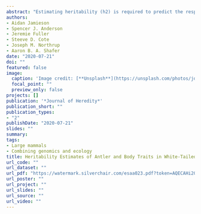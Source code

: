 ```yaml
---
abstract: "Estimating heritability (h2) is required to predict the response to selection and is useful in species that are managed or farmed using trait information. Estimating h2 in free-ranging populations is challenging due to the need for pedigrees; genomic-relatedness matrices (GRMs) circumvent this need and can be implemented in nearly any system where phenotypic and genome-wide single-nucleotide polymorphism (SNP) data are available. We estimated the heritability of 5 body and 3 antler traits in a free-ranging population of white-tailed deer (Odocoileus virginianus) on Anticosti Island, Quebec, Canada. We generated classic and robust GRMs from >10,000 SNPs: hind foot length, dressed body mass, and peroneus muscle mass had high h2 values of 0.62, 0.44, and 0.55, respectively. Heritability in male-only antler features ranged from 0.07 to 0.33. We explored the influence of filtering by minor allele frequency and data completion on h2: GRMs derived from fewer SNPs had reduced h2 estimates and the relatedness coefficients significantly deviated from those generated with more SNPs. As a corollary, we discussed limitations to the application of GRMs in the wild, notably how skewed GRMs, specifically many unrelated individuals, can increase variance around h2 estimates. This is the first study to estimate h2 on a free-ranging population of white-tailed deer and should be informative for breeding designs and management as these traits could respond to selection."
authors:
- Aidan Jamieson
- Spencer J. Anderson
- Jeremie Fuller
- Steeve D. Cote
- Joseph M. Northrup
- Aaron B. A. Shafer
date: "2020-07-21"
doi: ""
featured: false
image:
  caption: 'Image credit: [**Unsplash**](https://unsplash.com/photos/jdD8gXaTZsc)'
  focal_point: ""
  preview_only: false
projects: []
publication: '*Journal of Heredity*'
publication_short: ""
publication_types:
- "2"
publishDate: "2020-07-21"
slides: ""
summary: 
tags:
- Large mammals
- Combining genomics and ecology
title: Heritability Estimates of Antler and Body Traits in White-Tailed Deer (Odocoileus virginianus) From Genomic-Relatedness Matrices
url_code: ""
url_dataset: ""
url_pdf: "https://watermark.silverchair.com/esaa023.pdf?token=AQECAHi208BE49Ooan9kkhW_Ercy7Dm3ZL_9Cf3qfKAc485ysgAAAqgwggKkBgkqhkiG9w0BBwagggKVMIICkQIBADCCAooGCSqGSIb3DQEHATAeBglghkgBZQMEAS4wEQQMxSGAPSYBXuwpNK1LAgEQgIICW08LBA620aPHAd8WV3uDm8Al15YHYlYRqQ6vZFgVyPufJRGY7lwwbjQERbUIEPi9CxVYXKczWOGFTlXYbqo-sYf7m0CNyLxkxYAGsFx4Pyc9_IqfYrRx1qRPkjaFNLKBFJpoXZZxIreME29Cz6IwPzZdq4UYLlHWlnJ9xvX2Kug79mstmahOPAp1ei_QRwHUM7AMMRNWX-kHvC91LcluWj77wkrVQlFjd-icY3DPLS_c6Wr1tidXCy86i3HS--whZwuuOBM96FGdRP3vylLYRUeJg6PAE_4q-LzYYRftB_nsgqE265VcHL3zjY2FkwU_BW3KmkSkdPiyhwpW_P_J-ZGJSva97PTViAYv2jsTJSxs6jL4QFYFY9QnjTsBv3Z5tgCMYdi8r64ritHLPh9DUHP2LI1Xw7k2ghhZVprd2fzZkeA4V16poQD8W3cQ3DX0ZZrOKXYqtcb-f714iJCq3-quXLVavg-xrvjNnj71aEC1I3KuAXe4ZlJ_8h-wQWrtGhfXDjbHwPuRJ1POePZglUfRmSIaeFSRBAJxoe1rbemGdetj22h3UFCNsZiuGnsLRio-548zxVwXOflVpyeneZl3Q1AF1gy3iCNaR_GXiIwWLimo-6tlC5IHiRA_ZtgeOa2uhT4rNQooQq4LR2pApkow48Py7sjgmVoNpq6o_ouLt8YOwyIr1zt3qge9rFNsqoveLkHih6SINcZYRxyPLkFAcQak2U5eybDg6AjWqq3Mo3x80bHJKp82946XJdQRJceApJN6pon1K1UxNsKqHp8ry_03LLFmAGhLVw"
url_poster: ""
url_project: ""
url_slides: ""
url_source: ""
url_video: ""
---
```



